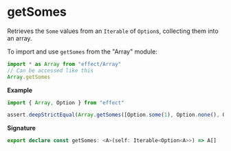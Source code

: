 # getSomes

Retrieves the `Some` values from an `Iterable` of `Option`s, collecting them into an array.

To import and use `getSomes` from the "Array" module:

```ts
import * as Array from "effect/Array"
// Can be accessed like this
Array.getSomes
```

**Example**

```ts
import { Array, Option } from "effect"

assert.deepStrictEqual(Array.getSomes([Option.some(1), Option.none(), Option.some(2)]), [1, 2])
```

**Signature**

```ts
export declare const getSomes: <A>(self: Iterable<Option<A>>) => A[]
```
